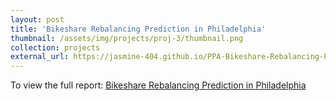 ```yaml
---
layout: post
title: 'Bikeshare Rebalancing Prediction in Philadelphia'
thumbnail: /assets/img/projects/proj-3/thumbnail.png
collection: projects
external_url: https://jasmine-404.github.io/PPA-Bikeshare-Rebalancing-Prediction-in-Philadelphia/
---
```

To view the full report: [Bikeshare Rebalancing Prediction in Philadelphia](https://jasmine-404.github.io/PPA-Bikeshare-Rebalancing-Prediction-in-Philadelphia/)